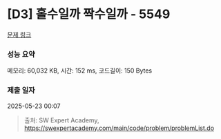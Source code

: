 # [D3] 홀수일까 짝수일까 - 5549 

[문제 링크](https://swexpertacademy.com/main/code/problem/problemDetail.do?contestProbId=AWWxpEDaAVoDFAW4) 

### 성능 요약

메모리: 60,032 KB, 시간: 152 ms, 코드길이: 150 Bytes

### 제출 일자

2025-05-23 00:07



> 출처: SW Expert Academy, https://swexpertacademy.com/main/code/problem/problemList.do